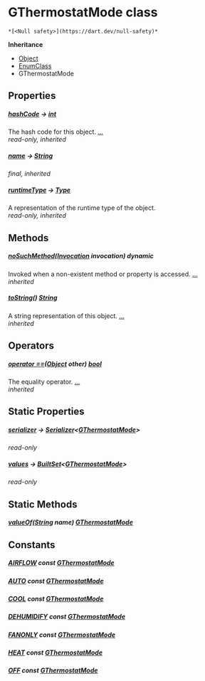 


# GThermostatMode class






    *[<Null safety>](https://dart.dev/null-safety)*





**Inheritance**

- [Object](https://api.flutter.dev/flutter/dart-core/Object-class.html)
- [EnumClass](https://pub.dev/documentation/built_value/8.1.2/built_value/EnumClass-class.html)
- GThermostatMode







## Properties

##### [hashCode](https://api.flutter.dev/flutter/dart-core/Object/hashCode.html) &#8594; [int](https://api.flutter.dev/flutter/dart-core/int-class.html)



The hash code for this object. [...](https://api.flutter.dev/flutter/dart-core/Object/hashCode.html)  
_read-only, inherited_



##### [name](https://pub.dev/documentation/built_value/8.1.2/built_value/EnumClass/name.html) &#8594; [String](https://api.flutter.dev/flutter/dart-core/String-class.html)



   
_final, inherited_



##### [runtimeType](https://api.flutter.dev/flutter/dart-core/Object/runtimeType.html) &#8594; [Type](https://api.flutter.dev/flutter/dart-core/Type-class.html)



A representation of the runtime type of the object.   
_read-only, inherited_




## Methods

##### [noSuchMethod](https://api.flutter.dev/flutter/dart-core/Object/noSuchMethod.html)([Invocation](https://api.flutter.dev/flutter/dart-core/Invocation-class.html) invocation) dynamic



Invoked when a non-existent method or property is accessed. [...](https://api.flutter.dev/flutter/dart-core/Object/noSuchMethod.html)  
_inherited_



##### [toString](https://pub.dev/documentation/built_value/8.1.2/built_value/EnumClass/toString.html)() [String](https://api.flutter.dev/flutter/dart-core/String-class.html)



A string representation of this object. [...](https://pub.dev/documentation/built_value/8.1.2/built_value/EnumClass/toString.html)  
_inherited_




## Operators

##### [operator ==](https://api.flutter.dev/flutter/dart-core/Object/operator_equals.html)([Object](https://api.flutter.dev/flutter/dart-core/Object-class.html) other) [bool](https://api.flutter.dev/flutter/dart-core/bool-class.html)



The equality operator. [...](https://api.flutter.dev/flutter/dart-core/Object/operator_equals.html)  
_inherited_




## Static Properties

##### [serializer](../third_party_yonomi_graphql_schema_schema.docs.schema.gql/GThermostatMode/serializer.md) &#8594; [Serializer](https://pub.dev/documentation/built_value/8.1.2/serializer/Serializer-class.html)&lt;[GThermostatMode](../third_party_yonomi_graphql_schema_schema.docs.schema.gql/GThermostatMode-class.md)>



   
_read-only_



##### [values](../third_party_yonomi_graphql_schema_schema.docs.schema.gql/GThermostatMode/values.md) &#8594; [BuiltSet](https://pub.dev/documentation/built_collection/5.0.0/built_collection/BuiltSet-class.html)&lt;[GThermostatMode](../third_party_yonomi_graphql_schema_schema.docs.schema.gql/GThermostatMode-class.md)>



   
_read-only_




## Static Methods

##### [valueOf](../third_party_yonomi_graphql_schema_schema.docs.schema.gql/GThermostatMode/valueOf.md)([String](https://api.flutter.dev/flutter/dart-core/String-class.html) name) [GThermostatMode](../third_party_yonomi_graphql_schema_schema.docs.schema.gql/GThermostatMode-class.md)



   





## Constants

##### [AIRFLOW](../third_party_yonomi_graphql_schema_schema.docs.schema.gql/GThermostatMode/AIRFLOW-constant.md) const [GThermostatMode](../third_party_yonomi_graphql_schema_schema.docs.schema.gql/GThermostatMode-class.md)



   




##### [AUTO](../third_party_yonomi_graphql_schema_schema.docs.schema.gql/GThermostatMode/AUTO-constant.md) const [GThermostatMode](../third_party_yonomi_graphql_schema_schema.docs.schema.gql/GThermostatMode-class.md)



   




##### [COOL](../third_party_yonomi_graphql_schema_schema.docs.schema.gql/GThermostatMode/COOL-constant.md) const [GThermostatMode](../third_party_yonomi_graphql_schema_schema.docs.schema.gql/GThermostatMode-class.md)



   




##### [DEHUMIDIFY](../third_party_yonomi_graphql_schema_schema.docs.schema.gql/GThermostatMode/DEHUMIDIFY-constant.md) const [GThermostatMode](../third_party_yonomi_graphql_schema_schema.docs.schema.gql/GThermostatMode-class.md)



   




##### [FANONLY](../third_party_yonomi_graphql_schema_schema.docs.schema.gql/GThermostatMode/FANONLY-constant.md) const [GThermostatMode](../third_party_yonomi_graphql_schema_schema.docs.schema.gql/GThermostatMode-class.md)



   




##### [HEAT](../third_party_yonomi_graphql_schema_schema.docs.schema.gql/GThermostatMode/HEAT-constant.md) const [GThermostatMode](../third_party_yonomi_graphql_schema_schema.docs.schema.gql/GThermostatMode-class.md)



   




##### [OFF](../third_party_yonomi_graphql_schema_schema.docs.schema.gql/GThermostatMode/OFF-constant.md) const [GThermostatMode](../third_party_yonomi_graphql_schema_schema.docs.schema.gql/GThermostatMode-class.md)



   










